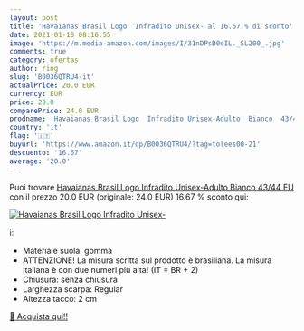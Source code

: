 ```yaml
---
layout: post
title: 'Havaianas Brasil Logo  Infradito Unisex- al 16.67 % di sconto'
date: 2021-01-18 08:16:55
image: 'https://m.media-amazon.com/images/I/31nDPsD0eIL._SL200_.jpg'
comments: true
category: ofertas
author: ring
slug: 'B0036QTRU4-it'
actualPrice: 20.0 EUR
currency: EUR
price: 20.0
comparePrice: 24.0 EUR
prodname: 'Havaianas Brasil Logo  Infradito Unisex-Adulto  Bianco  43/44 EU'
country: 'it'
flag: '🇮🇹'
buyurl: 'https://www.amazon.it/dp/B0036QTRU4/?tag=tolees00-21'
descuento: '16.67'
average: '20.0'
---
```


Puoi trovare [Havaianas Brasil Logo  Infradito Unisex-Adulto  Bianco  43/44 EU](https://www.amazon.it/dp/B0036QTRU4/?tag=tolees00-21) con il prezzo 20.0 EUR (originale: 24.0 EUR) 16.67 % sconto qui:

[![Havaianas Brasil Logo  Infradito Unisex-](https://m.media-amazon.com/images/I/31nDPsD0eIL._SL200_.jpg)](https://www.amazon.it/dp/B0036QTRU4/?tag=tolees00-21)

ℹ️:

- Materiale suola: gomma
- ATTENZIONE! La misura scritta sul prodotto è brasiliana. La misura italiana è con due numeri più alta! (IT = BR + 2)
- Chiusura: senza chiusura
- Larghezza scarpa: Regular
- Altezza tacco: 2 cm

[🛒 Acquista qui!!](https://www.amazon.it/dp/B0036QTRU4/?tag=tolees00-21)
